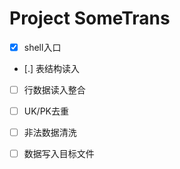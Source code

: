 # Project SomeTrans
- [x] shell入口 
- [.] 表结构读入
- [ ] 行数据读入整合
- [ ] UK/PK去重
- [ ] 非法数据清洗
- [ ] 数据写入目标文件


